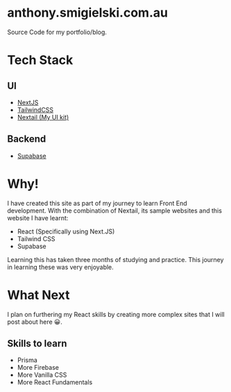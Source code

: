 # anthony.smigielski.com.au

Source Code for my portfolio/blog.

# Tech Stack
## UI
- [NextJS](https://nextjs.org)
- [TailwindCSS](https://tailwindcss.com)
- [Nextail (My UI kit)](https://github.com/a-smiggle/nextail)

## Backend
- [Supabase](https://supabase.com)

# Why!

I have created this site as part of my journey to learn Front End development. With the combination of Nextail, its sample websites and this website I have learnt:
- React (Specifically using Next.JS)
- Tailwind CSS
- Supabase

Learning this has taken three months of studying and practice. This journey in learning these was very enjoyable.

# What Next

I plan on furthering my React skills by creating more complex sites that I will post about here :grinning:.

## Skills to learn
- Prisma
- More Firebase
- More Vanilla CSS
- More React Fundamentals